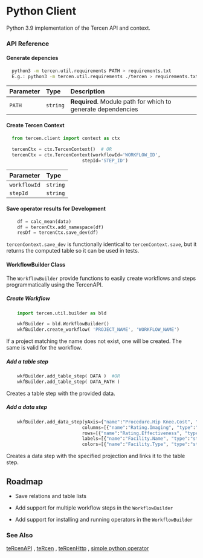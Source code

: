 
# Python Client

Python 3.9 implementation of the Tercen API and context.







### API Reference

#### Generate depencies

```bash
  python3 -m tercen.util.requirements PATH > requirements.txt
  E.g.: python3 -m tercen.util.requirements ./tercen > requirements.txt
```

| Parameter | Type     | Description                |
| :-------- | :------- | :------------------------- |
| `PATH` | `string` | **Required**. Module path for which to generate dependencies |

#### Create Tercen Context

```python
  from tercen.client import context as ctx

  tercenCtx = ctx.TercenContext()  # OR
  tercenCtx = ctx.TercenContext(workflowId='WORKFLOW_ID',
                            stepId='STEP_ID')
```

| Parameter | Type     |
| :-------- | :------- |
| `workflowId`      | `string` |
| `stepId`      | `string` | 


#### Save operator results for Development

```python
    df = calc_mean(data)
    df = tercenCtx.add_namespace(df) 
    resDf = tercenCtx.save_dev(df)
```

`tercenContext.save_dev` is functionally identical to `tercenContext.save`,
but it returns the computed table so it can be used in tests.


#### WorkflowBuilder Class

The `WorkflowBuilder` provide functions to easily create workflows and steps programmatically
using the TercenAPI. 


##### _Create Workflow_
```python
    import tercen.util.builder as bld

    wkfBuilder = bld.WorkflowBuilder()
    wkfBuilder.create_workflow( 'PROJECT_NAME', 'WORKFLOW_NAME')
```
If a project matching the name does not exist, one will be created. The same is valid for the workflow.

##### _Add a table step_

```python
    wkfBuilder.add_table_step( DATA )  #OR
    wkfBuilder.add_table_step( DATA_PATH )  
```
Creates a table step with the provided data.

##### _Add a data step_

```python
    wkfBuilder.add_data_step(yAxis={"name":"Procedure.Hip Knee.Cost", "type":"double"}, 
                            columns=[{"name":"Rating.Imaging", "type":"string"}],
                            rows=[{"name":"Rating.Effectiveness", "type":"string"}],
                            labels=[{"name":"Facility.Name", "type":"string"}],
                            colors=[{"name":"Facility.Type", "type":"string"}])
```
Creates a data step with the specified projection and links it to the table step.


## Roadmap

- Save relations and table lists

- Add support for multiple workflow steps in the `WorkflowBuilder`

- Add support for installing and running operators in the `WorkflowBuilder`


### See Also

[teRcenAPI](https://github.com/tercen/teRcenApi)
, [teRcen](https://github.com/tercen/teRcen)
, [teRcenHttp](https://github.com/tercen/teRcenHttp)
, [simple python operator](https://github.com/tercen/simple_python_docker_operator)
